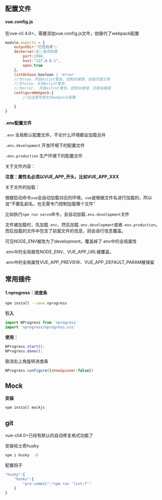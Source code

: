 ## 配置文件

#### vue.config.js

在vue-cli 4.0+，需要添加vue.config.js文件，他替代了webpack配置

```js
module.exports = {
    outputDir:"打包目录"，
    devServer:{//服务配置
    	port:1998,
    	host:"127.0.0.1",
    	open:true
	}，
    lintOnSave:boolean | 'error'
	//为true，开启eslint警告，控制台报错，但是页面正常
	//为false，关闭eslint警告，
	//为error， 开启eslint警告，控制台报错，页面有报错
	configureWebpack:{
        //在这里写原生的webpack配置
        
    }
}
```

#### .env配置文件

`.env` 全局默认配置文件，不论什么环境都会加载合并

`.env.development` 开发环境下的配置文件

`.env.production` 生产环境下的配置文件

关于文件内容：

**注意：属性名必须以VUE_APP_开头，比如VUE_APP_XXX**

关于文件的加载：

根据启动命令`vue`会自动加载对应的环境，`vue`是根据文件名进行加载的，所以说“不要乱起名，也无需专门控制加载哪个文件”

比如执行`npm run serve`命令，会自动加载`.env.development`文件

文件被加载时，先加载`.env`，然后加载`.env.development`或者`.env.production`，而后加载的文件中包含了前面文件的信息，则会进行信息覆盖。

可见NODE_ENV被改为了development，覆盖掉了.env中的全局属性

.env中的全局属性NODE_ENV、VUE_APP_URL被覆盖，

.env中的全局属性VUE_APP_PREVIEW、VUE_APP_DEFAULT_PARAM被保留



## 常用插件

#### 1.nprogress：进度条

```bash
npm install --save nprogress
```

**引入**

```js
import NProgress from 'nprogress'
import 'nprogress/nprogress.css'
```

**使用：**

```js
NProgress.start();
NProgress.done();
```

取消右上角旋转进度条

```js
NProgress.configure({showSpinner:false})
```

## Mock

**安装**

```bash
npm install mockjs
```

##  git

vue-cli4.0+已经有默认的自动修复格式功能了

安装哈士奇husky

```bash
npm i husky  -D
```

配置钩子

```js
"husky":{
    "hooks":{
        "pre-commit":"npm run 'lint:f'"
    }
}
```

